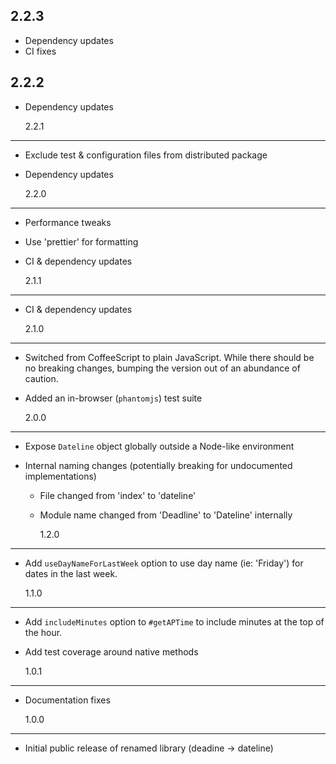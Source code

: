 ## 2.2.3

- Dependency updates
- CI fixes

## 2.2.2

- Dependency updates

  2.2.1

---

- Exclude test & configuration files from distributed package
- Dependency updates

  2.2.0

---

- Performance tweaks
- Use 'prettier' for formatting
- CI & dependency updates

  2.1.1

---

- CI & dependency updates

  2.1.0

---

- Switched from CoffeeScript to plain JavaScript. While there should be no breaking changes, bumping the version out of an abundance of caution.
- Added an in-browser (`phantomjs`) test suite

  2.0.0

---

- Expose `Dateline` object globally outside a Node-like environment
- Internal naming changes (potentially breaking for undocumented implementations)

  - File changed from 'index' to 'dateline'
  - Module name changed from 'Deadline' to 'Dateline' internally

    1.2.0

---

- Add `useDayNameForLastWeek` option to use day name (ie: 'Friday') for dates in the last week.

  1.1.0

---

- Add `includeMinutes` option to `#getAPTime` to include minutes at the top of the hour.
- Add test coverage around native methods

  1.0.1

---

- Documentation fixes

  1.0.0

---

- Initial public release of renamed library (deadine -> dateline)
